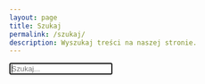 ```yaml
---
layout: page
title: Szukaj
permalink: /szukaj/
description: Wyszukaj treści na naszej stronie.
---
```



<div id="search-container">
<input type="text" id="search-input" placeholder="Szukaj..." autofocus>
</div>
<div id="results-container"></div>

<script src="{{site.baseurl}}/assets/js/jekyll-search.min.js" type="text/javascript"></script>
<script>
SimpleJekyllSearch({
  searchInput: document.getElementById('search-input'),
  resultsContainer: document.getElementById('results-container'),
    searchResultTemplate: '<a class="nostyle" href="{url}"><div class="row cards blog-list"><div class="col-md-3 image" style="background-image: url({image})"></div><div class="col-md-9 content"><h3 class="title">{title}</h3><p class="description">{description}</p></div></div></a>',
  noResultsText: 'Brak rezultatów',
  json: '{{site.baseurl}}/search.json'
})
</script>
